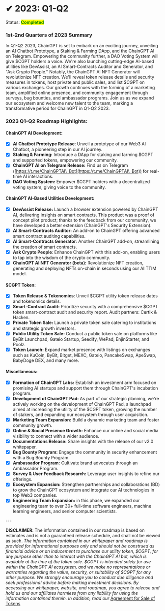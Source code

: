 # ✔ 2023: Q1-Q2

Status: <mark style="color:green;">**Completed**</mark>

### 1st-2nd Quarters of 2023 Summary

In Q1-Q2 2023, ChainGPT is set to embark on an exciting journey, unveiling an AI Chatbot Prototype, a Staking & Farming DApp, and the ChainGPT AI on Telegram. Empowering the community further, a DAO Voting System will give $CGPT holders a voice. We're also launching cutting-edge AI-based utilities like DevAssist, an AI Smart-Contracts Auditor and Generator, and "Ask Crypto People." Notably, the ChainGPT AI NFT Generator will revolutionize NFT creation. We'll reveal token release details and security measures in tokens, host private and public sales, and list $CGPT on various exchanges. Our growth continues with the forming of a marketing team, amplified online presence, and community engagement through surveys, bug bounties, and ambassador programs. Join us as we expand our ecosystem and welcome new talent to the team, marking a transformative period for ChainGPT in Q1-Q2 2023.

### **2023 Q1-Q2 Roadmap Highlights:**

#### **ChainGPT AI Development:**

* [x] **AI Chatbot Prototype Release**: Unveil a prototype of our Web3 AI Chatbot, a pioneering step in our AI journey.
* [x] **Staking & Farming:** Introduce a DApp for staking and farming $CGPT and supported tokens, empowering our community.
* [x] **ChainGPT AI on Telegram Release:** Find us on Telegram ([https://t.me/ChainGPTAI\_Bot](https://t.me/ChainGPTAI\_Bot)) for real-time AI interactions.
* [x] **DAO Voting System:** Empower $CGPT holders with a decentralized voting system, giving voice to the community.

#### **ChainGPT AI-Based Utilities Development:**

* [x] **DevAssist Release:** Launch a browser extension powered by ChainGPT AI, delivering insights on smart contracts. This product was a proof of concept pilot product; thanks to the feedback from our community, we have developed a better extension (ChainGPT's Security Extension).
* [x] **AI Smart-Contracts Auditor:** An add-on to ChainGPT offering advanced smart contract auditing capabilities.
* [x] **AI Smart-Contracts Generator**: Another ChainGPT add-on, streamlining the creation of smart contracts.
* [x] **Ask Crypto People**: Enhance ChainGPT with this add-on, enabling users to tap into the wisdom of the crypto community.
* [x] **ChainGPT AI NFT Generator (**beta**):** Revolutionize NFT creation, generating and deploying NFTs on-chain in seconds using our AI TTIM model.

#### **$CGPT Token:**

* [x] **Token Release & Tokenomics**: Unveil $CGPT utility token release dates and tokenomics details.
* [x] **Smart-Contract Audit:** Prioritize security with a comprehensive $CGPT token smart-contract audit and security report. Audit partners: Certik & Hacken.
* [x] **Private Token Sale:** Launch a private token sale catering to institutions and strategic growth investors.
* [x] **Public Utility Token Sale:** Conduct a public token sale on platforms like ByBit Launchpad, Gateio Startup, Seedify, WePad, EnjinStarter, and Poolz.
* [x] **Token Launch:** Expand market presence with listings on exchanges such as KuCoin, ByBit, Bitget, MEXC, Gateio, PancakeSwap, ApeSwap, BabyDoge DEX, and many more.

#### **Miscellaneous:**

* [x] **Formation of ChainGPT Labs:** Establish an investment arm focused on promising AI startups and support them through ChainGPT's incubation program.
* [x] **Development of ChainGPT Pad:** As part of our strategic planning, we're actively working on the development of ChainGPT Pad, a launchpad aimed at increasing the utility of the $CGPT token, growing the number of stakers, and expanding our ecosystem through user acquisition.
* [x] **Marketing Team Expansion:** Build a dynamic marketing team and foster community growth.
* [x] **Online & Social Presence Growth:** Enhance our online and social media visibility to connect with a wider audience.
* [x] **Documentations Release:** Share insights with the release of our v2.0 whitepaper.
* [x] **Bug Bounty Program:** Engage the community in security enhancement with a Bug Bounty Program.
* [x] **Ambassador Program:** Cultivate brand advocates through an Ambassador Program.
* [x] **Survey & User Feedback Research:** Leverage user insights to refine our offerings.
* [x] **Ecosystem Expansion:** Strengthen partnerships and collaborations (BD) to grow the ChainGPT ecosystem and integrate our AI technologies in top Web3 companies.&#x20;
* [x] **Engineering Team Expansion:** in this phase, we expanded our engineering team to over 30+ full-time software engineers, machine learning engineers, and senior computer scientists.&#x20;

\---

**DISCLAIMER**: The information contained in our roadmap is based on estimates and is not a guaranteed release schedule, and shall not be viewed as such. _The information contained in our whitepaper and roadmap is provided for informational purposes only and should not be construed as financial advice or an inducement to purchase our utility token, $CGPT, for any purpose other than to interact with the ChainGPT AI bot, which is available at the time of the token sale. $CGPT is intended solely for use within the ChainGPT AI ecosystem, and we make no representations or warranties regarding the value, security, or suitability of $CGPT for any other purpose. We strongly encourage you to conduct due diligence and seek professional advice before making investment decisions. By accessing our whitepaper, website, and roadmap, you agree to release and hold us and our affiliates harmless from any liability for using the information contained therein.  In addition, read our_ [Agreement for Sale of Tokens](https://www.chaingpt.org/licences).

